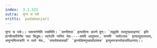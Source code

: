 ```yaml
---
index:  3.1.121
sutra:  युग्यं च पत्त्रे
vritti:  padamanjari
---
```


 	युग्यं च पत्त्रे।। पतत्यनेनेति पत्त्रमिति। `दाम्नीशस` इत्यादिना करणे ष्ट्रन्। `तद्वहति रथयुगप्रसङ्गम्` इति प्राग्दीव्यतीयेनैव यथा सिद्धम्। स्वरेऽपि नास्ति भेदः----क्यपि धातुस्वरः, यत्यपि `यतोऽनावः` इत्याद्युदात्तत्वम्, अयुग्यमित्यत्रापि न स्वरे भेदः, `ययतोश्चातदर्थे` `कृत्योकेष्णुच्चार्वादयश्च` इत्युभयत्रान्तोदात्तविधानात्।।
